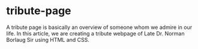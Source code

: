 # tribute-page
A tribute page is basically an overview of someone whom we admire in our life. In this article, we are creating a tribute webpage of Late Dr. Norman Borlaug Sir using HTML and CSS.
